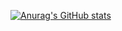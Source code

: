 [![Anurag's GitHub stats](https://github-readme-stats.vercel.app/api?username=EnzoBernardis2007&theme=shadow_red&count_private=true&include_all_commits=true)](https://github.com/anuraghazra/github-readme-stats)
